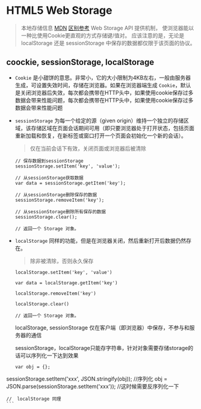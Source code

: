 # HTML5 Web Storage

> 本地存储信息 [MDN](https://developer.mozilla.org/zh-CN/docs/Web/API/Web_Storage_API) [区别参考](http://jerryzou.com/posts/cookie-and-web-storage/)
>  Web Storage API 提供机制， 使浏览器能以一种比使用Cookie更直观的方式存储键/值对。
> 应该注意的是，无论是 localStorage 还是 sessionStorage 中保存的数据都仅限于该页面的协议。

## coockie, sessionStorage, localStorage

- `Cookie` 是小甜饼的意思。非常小，它的大小限制为4KB左右，一般由服务器生成，可设置失效时间，存储在浏览器。如果在浏览器端生成 `Cookie`，默认是关闭浏览器后失效，每次都会携带在HTTP头中，如果使用cookie保存过多数据会带来性能问题，每次都会携带在HTTP头中，如果使用cookie保存过多数据会带来性能问题

- `sessionStorage` 为每一个给定的源（given origin）维持一个独立的存储区域，该存储区域在页面会话期间可用（即只要浏览器处于打开状态，包括页面重新加载和恢复，在新标签或窗口打开一个页面会初始化一个新的会话）。
    
    > 仅在当前会话下有效，关闭页面或浏览器后被清除
    
    ```JS
    // 保存数据到sessionStorage
    sessionStorage.setItem('key', 'value');
    
    // 从sessionStorage获取数据
    var data = sessionStorage.getItem('key');
    
    // 从sessionStorage删除保存的数据
    sessionStorage.removeItem('key');
    
    // 从sessionStorage删除所有保存的数据
    sessionStorage.clear();
    
    // 返回一个 Storage 对象。
    ```



- `localStorage` 同样的功能，但是在浏览器关闭，然后重新打开后数据仍然存在。
    
    > 除非被清除，否则永久保存

    ```JS
    localStorage.setItem('key', 'value')
    
    var data = localStorage.getItem('key')

    localStorage.removeItem('key')
    
    localStorage.clear()
    
    // 返回一个 Storage 对象。
    ```
    
    
    localStorage, sessionStorage 仅在客户端（即浏览器）中保存，不参与和服务器的通信
    
    sessionStorage，localStorage只能存字符串，针对对象需要存储storage的话可以序列化一下达到效果
    
    ```JS
    var obj = {};
sessionStorage.setItem('xxx', JSON.stringify(obj)); //序列化
obj = JSON.parse(sessionStorage.setItem('xxx')); //这时候需要反序列化一下

    //  localStorage 同理
    ```



